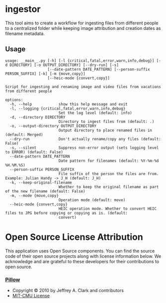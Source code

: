 # ingestor

This tool aims to create a workflow for ingesting files from different people to a centralized folder while keeping image attribution and creation dates as filename metadata.

## Usage

```
usage: __main__.py [-h] [-l {critical,fatal,error,warn,info,debug}] [-d DIRECTORY] [-o OUTPUT_DIRECTORY] [--dry-run] [-s]
                   [--date-pattern DATE_PATTERN] [--person-suffix PERSON_SUFFIX] [-k] [-m {move,copy}]
                   [--heic-mode {convert,copy}]

Script for ingesting and renaming image and video files from vacations from different people

options:
  -h, --help            show this help message and exit
  -l, --logging {critical,fatal,error,warn,info,debug}
                        Set the log level (default: info)
  -d, --directory DIRECTORY
                        Directory to ingest files from (default: .)
  -o, --output-directory OUTPUT_DIRECTORY
                        Output directory to place renamed files in (default: Merged)
  --dry-run             Don't actually rename/copy any files (default: False)
  -s, --silent          Suppress non-error output (sets logging level to ERROR) (default: False)
  --date-pattern DATE_PATTERN
                        Date pattern for filenames (default: %Y-%m-%d %H.%M.%S)
  --person-suffix PERSON_SUFFIX
                        File suffix of the person the files are from. Example: Julian Handy -> J_H (default: J_H)
  -k, --keep-original-filename
                        Whether to keep the original filename as part of the new filename (default: False)
  -m, --mode {move,copy}
                        Operation mode (default: move)
  --heic-mode {convert,copy}
                        HEIC operation mode. Whether to convert HEIC files to JPG before copying or copying as is. (default:
                        convert)

```

# Open Source License Attribution

This application uses Open Source components. You can find the source code of their open source projects along with license information below. We acknowledge and are grateful to these developers for their contributions to open source.

### [Pillow](https://github.com/python-pillow/Pillow)
- Copyright © 2010 by Jeffrey A. Clark and contributors
- [MIT-CMU License](https://github.com/python-pillow/Pillow/blob/main/LICENSE)
